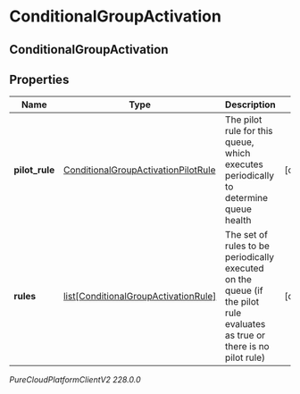 # ConditionalGroupActivation

## ConditionalGroupActivation

## Properties

|Name | Type | Description | Notes|
|------------ | ------------- | ------------- | -------------|
| **pilot_rule** | [ConditionalGroupActivationPilotRule](ConditionalGroupActivationPilotRule) | The pilot rule for this queue, which executes periodically to determine queue health | [optional] |
| **rules** | [list[ConditionalGroupActivationRule]](ConditionalGroupActivationRule) | The set of rules to be periodically executed on the queue (if the pilot rule evaluates as true or there is no pilot rule) | [optional] |



_PureCloudPlatformClientV2 228.0.0_
